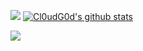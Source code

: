 ![](http://antzuhl.cn:4000/get/@shaodongyan.readme)
[![Cl0udG0d's github stats](https://github-readme-stats.vercel.app/api?username=shaodongyan)](https://github.com/anuraghazra/github-readme-stats)




![](http://antzuhl.cn:4000/get/@shaodongyan.readme)
